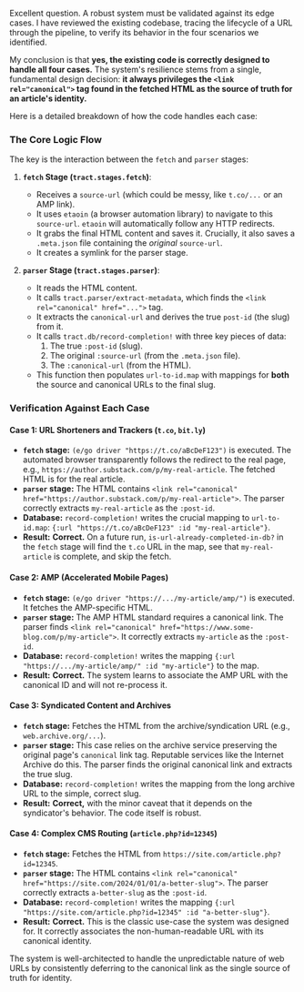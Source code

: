 Excellent question. A robust system must be validated against its edge cases. I have reviewed the existing codebase, tracing the lifecycle of a URL through the pipeline, to verify its behavior in the four scenarios we identified.

My conclusion is that **yes, the existing code is correctly designed to handle all four cases.** The system's resilience stems from a single, fundamental design decision: **it always privileges the `<link rel="canonical">` tag found in the fetched HTML as the source of truth for an article's identity.**

Here is a detailed breakdown of how the code handles each case:

### The Core Logic Flow

The key is the interaction between the `fetch` and `parser` stages:

1.  **`fetch` Stage (`tract.stages.fetch`)**:
    *   Receives a `source-url` (which could be messy, like `t.co/...` or an AMP link).
    *   It uses `etaoin` (a browser automation library) to navigate to this `source-url`. `etaoin` will automatically follow any HTTP redirects.
    *   It grabs the final HTML content and saves it. Crucially, it also saves a `.meta.json` file containing the *original* `source-url`.
    *   It creates a symlink for the parser stage.

2.  **`parser` Stage (`tract.stages.parser`)**:
    *   It reads the HTML content.
    *   It calls `tract.parser/extract-metadata`, which finds the `<link rel="canonical" href="...">` tag.
    *   It extracts the `canonical-url` and derives the true `post-id` (the slug) from it.
    *   It calls `tract.db/record-completion!` with three key pieces of data:
        1.  The true `:post-id` (slug).
        2.  The original `:source-url` (from the `.meta.json` file).
        3.  The `:canonical-url` (from the HTML).
    *   This function then populates `url-to-id.map` with mappings for **both** the source and canonical URLs to the final slug.

### Verification Against Each Case

#### Case 1: URL Shorteners and Trackers (`t.co`, `bit.ly`)

*   **`fetch` stage:** `(e/go driver "https://t.co/aBcDeF123")` is executed. The automated browser transparently follows the redirect to the real page, e.g., `https://author.substack.com/p/my-real-article`. The fetched HTML is for the real article.
*   **`parser` stage:** The HTML contains `<link rel="canonical" href="https://author.substack.com/p/my-real-article">`. The parser correctly extracts `my-real-article` as the `:post-id`.
*   **Database:** `record-completion!` writes the crucial mapping to `url-to-id.map`: `{:url "https://t.co/aBcDeF123" :id "my-real-article"}`.
*   **Result:** **Correct.** On a future run, `is-url-already-completed-in-db?` in the `fetch` stage will find the `t.co` URL in the map, see that `my-real-article` is complete, and skip the fetch.

#### Case 2: AMP (Accelerated Mobile Pages)

*   **`fetch` stage:** `(e/go driver "https://.../my-article/amp/")` is executed. It fetches the AMP-specific HTML.
*   **`parser` stage:** The AMP HTML standard requires a canonical link. The parser finds `<link rel="canonical" href="https://www.some-blog.com/p/my-article">`. It correctly extracts `my-article` as the `:post-id`.
*   **Database:** `record-completion!` writes the mapping `{:url "https://.../my-article/amp/" :id "my-article"}` to the map.
*   **Result:** **Correct.** The system learns to associate the AMP URL with the canonical ID and will not re-process it.

#### Case 3: Syndicated Content and Archives

*   **`fetch` stage:** Fetches the HTML from the archive/syndication URL (e.g., `web.archive.org/...`).
*   **`parser` stage:** This case relies on the archive service preserving the original page's `canonical` link tag. Reputable services like the Internet Archive do this. The parser finds the original canonical link and extracts the true slug.
*   **Database:** `record-completion!` writes the mapping from the long archive URL to the simple, correct slug.
*   **Result:** **Correct,** with the minor caveat that it depends on the syndicator's behavior. The code itself is robust.

#### Case 4: Complex CMS Routing (`article.php?id=12345`)

*   **`fetch` stage:** Fetches the HTML from `https://site.com/article.php?id=12345`.
*   **`parser` stage:** The HTML contains `<link rel="canonical" href="https://site.com/2024/01/01/a-better-slug">`. The parser correctly extracts `a-better-slug` as the `:post-id`.
*   **Database:** `record-completion!` writes the mapping `{:url "https://site.com/article.php?id=12345" :id "a-better-slug"}`.
*   **Result:** **Correct.** This is the classic use-case the system was designed for. It correctly associates the non-human-readable URL with its canonical identity.

The system is well-architected to handle the unpredictable nature of web URLs by consistently deferring to the canonical link as the single source of truth for identity.
